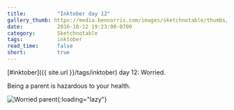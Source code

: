 ```yaml
---
title:          "Inktober day 12"
gallery_thumb: https://media.bennorris.com/images/sketchnotable/thumbs/inktober-day-12.jpg
date:           2016-10-12 19:23:00-0700
category:       Sketchnotable
tags:           inktober
read_time:      false
short:          true
---
```

[#inktober]({{ site.url }}/tags/inktober) day 12: Worried.

Being a parent is hazardous to your health.

![Worried parent](https://media.bennorris.com/images/sketchnotable/inktober-2016/inktober-day-12.jpg){:loading="lazy"}
